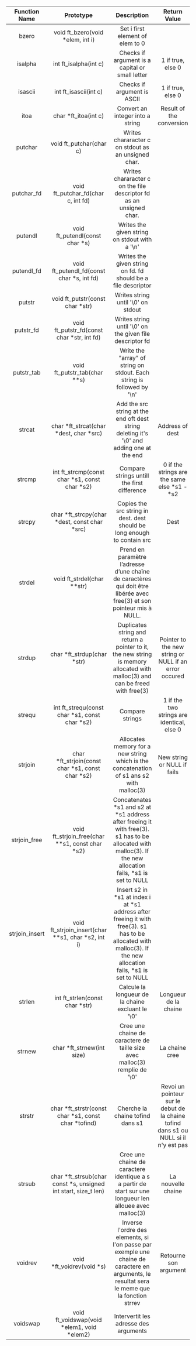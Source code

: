 |Function Name|Prototype|Description|Return Value|
|:--------:|:--------:|:--------:|:--------:|
|bzero|void ft_bzero(void *elem, int i)|Set i first element of elem to 0||
|isalpha|int ft_isalpha(int c)|Checks if argument is a capital or small letter|1 if true, else 0|
|isascii|int ft_isascii(int c)|Checks if argument is ASCII|1 if true, else 0|
|itoa|char *ft_itoa(int c)|Convert an integer into a string|Result of the conversion|
|putchar|void ft_putchar(char c)|Writes chararacter c on stdout as an unsigned char.||
|putchar_fd|void ft_putchar_fd(char c, int fd)|Writes chararacter c on the file descriptor fd as an unsigned char.||
|putendl|void ft_putendl(const char *s)|Writes the given string on stdout with a '\n'||
|putendl_fd|void ft_putendl_fd(const char *s, int fd)|Writes the given string on fd. fd should be a file descriptor||
|putstr|void ft_putstr(const char *str)|Writes string until '\0' on stdout||
|putstr_fd|void ft_putstr_fd(const char *str, int fd)|Writes string until '\0' on the given file descriptor fd||
|putstr_tab|void ft_putstr_tab(char **s)|Write the "array" of string on stdout. Each string is followed by '\n'||
|strcat|char *ft_strcat(char *dest, char *src)|Add the src string at the end oft dest string deleting it's '\0' and adding one at the end|Address of dest|
|strcmp|int ft_strcmp(const char *s1, const char *s2)|Compare strings untill the first difference|0 if the strings are the same else *s1 - *s2|
|strcpy|char *ft_strcpy(char *dest, const char *src)|Copies the src string in dest. dest should be long enough to contain src|Dest|
|strdel|void ft_strdel(char **str)|Prend en paramètre l’adresse d’une chaîne de caractères qui doit être libérée avec free(3) et son pointeur mis à NULL.||
|strdup|char *ft_strdup(char *str)|Duplicates string and return a pointer to it, the new string is memory allocated with malloc(3) and can be freed with free(3)|Pointer to the new string or NULL if an error occured|
|strequ|int ft_strequ(const char *s1, const char *s2)|Compare strings|1 if the two strings are identical, else 0|
|strjoin|char *ft_strjoin(const char *s1, const char *s2) |Allocates memory for a new string which is the concatenation of s1 ans s2 with malloc(3)| New string or NULL if fails|
|strjoin_free|void ft_strjoin_free(char **s1, const char *s2)|Concatenates *s1 and s2 at *s1 address after freeing it with free(3). s1 has to be allocated with malloc(3). If the new allocation fails, *s1 is set to NULL||
|strjoin_insert|void ft_strjoin_insert(char **s1, char *s2, int i)|Insert s2 in *s1 at index i at *s1 address after freeing it with free(3). s1 has to be allocated with malloc(3). If the new allocation fails, *s1 is set to NULL||
|strlen|int ft_strlen(const char *str)|Calcule la longueur de la chaine excluant le '\0'|Longueur de la chaine|
|strnew|char *ft_strnew(int size)|Cree une chaine de caractere de taille size avec malloc(3) remplie de '\0'|La chaine cree|
|strstr|char *ft_strstr(const char *s1, const char *tofind)|Cherche la chaine tofind dans s1|Revoi un pointeur sur le debut de la chaine tofind dans s1 ou NULL si il n'y est pas|
|strsub|char *ft_strsub(char const *s, unsigned int start, size_t len)|Cree une chaine de caractere identique a s a partir de start sur une longueur len allouee avec malloc(3)|La nouvelle chaine|
|voidrev|void *ft_voidrev(void *s)|Inverse l'ordre des elements, si l'on passe par exemple une chaine de caractere en arguments, le resultat sera le meme que la fonction strrev|Retourne son argument|
|voidswap|void ft_voidswap(void *elem1, void *elem2)|Intervertit les adresse des arguments||
